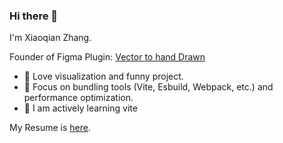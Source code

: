 ### Hi there 👋

I'm Xiaoqian Zhang.

Founder of Figma Plugin: [Vector to hand Drawn](https://www.figma.com/community/plugin/1403358417813653484/vector-to-hand-drawn)

- 🍭 Love visualization and funny project.
- 🎃 Focus on bundling tools (Vite, Esbuild, Webpack, etc.) and performance optimization.
- 🍣 I am actively learning vite

My Resume is [here](https://zxq-resume.netlify.app/).

